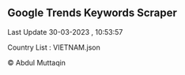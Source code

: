 

## Google Trends Keywords Scraper 
 
Last Update 30-03-2023 , 10:53:57

Country List :
VIETNAM.json



© Abdul Muttaqin 
